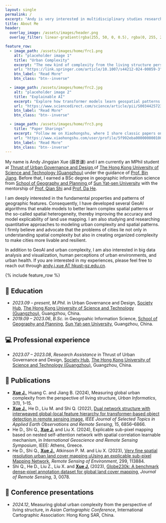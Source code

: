 ```yaml
---
layout: single
permalink: /
excerpt: "Andy is very interested in multidisciplinary studies research that combines **city science**, **complexity science** and **computer science**."
title: About Me
header:
  overlay_image: /assets/images/header.png
  overlay_filter: linear-gradient(rgba(255, 50, 0, 0.5), rgba(0, 255, 255, 0.5))

feature_row:
  - image_path: /assets/images/home/frc1.png
    alt: "placeholder image 1"
    title: "Urban Complexity"
    excerpt: "The new kind of complexity from the living structure perspective that bridges space and mind."
    url: "https://link.springer.com/article/10.1007/s44212-024-00059-3"
    btn_label: "Read More"
    btn_class: "btn--inverse"

  - image_path: /assets/images/home/frc2.jpg
    alt: "placeholder image 2"
    title: "Explainable AI"
    excerpt: "Explore how transformer models learn geospatial patterns from remote sensing imagery."
    url: "https://www.sciencedirect.com/science/article/pii/S0034425723004352?via%3Dihub"
    btn_label: "Read More"
    btn_class: "btn--inverse"

  - image_path: /assets/images/home/frc3.png
    title: "Paper Sharings"
    excerpt: "Follow me on Xiaohongshu, where I share classic papers on complexity science, urban science, and more."
    url: "https://www.xiaohongshu.com/user/profile/5f992eba000000000100be1c?xhsshare=CopyLink&appuid=5f992eba000000000100be1c&apptime=1732421694&share_id=cc6e2d31b418464391bd07d939c041a8"
    btn_label: "Read More"
    btn_class: "btn--inverse"
---
```


My name is Andy Jingqian Xue (薛景谦) and I am currently an MPhil student at <a href='https://www.hkust-gz.edu.cn/academics/hubs-and-thrust-areas/society-hub/urban-governance-and-design/'>Thrust of Urban Governance and Design </a> of <a href='https://www.hkust-gz.edu.cn/'>The Hong Kong University of Science and Technology (Guangzhou)</a> under the guidance of <a href='http://livablecitylab.hkust-gz.edu.cn/binjiang/'>Prof. Bin Jiang</a>. Before that, I earned a BSc degree in geographic information science from <a href='https://gp.sysu.edu.cn/en/'>School of Geography and Planning </a> of <a href='https://www.sysu.edu.cn/sysuen/'>Sun Yat-sen University</a> with the mentorship of <a href='https://gp.sysu.edu.cn/teacher/2789'>Prof. Qian Shi</a> and <a href='https://gp.sysu.edu.cn/teacher/3352'>Prof. Da He</a>.

I am deeply interested in the fundamental properties and patterns of geographic features. Consequently, I have developed several GeoAI algorithms that enable models to better learn complex spatial patterns or the so-called spatial heterogeneity, thereby improving the accuracy and model explicability of land use mapping. I am also studying and researching quantitative approaches to modeling urban complexity and spatial patterns. I firmly believe and advocate that the problems of cities lie not only in understanding spatial complexity but also in creating organized complexity to make cities more livable and resilient.

In addition to GeoAI and urban complexity, I am also interested in big data analysis and visualization, human perceptions of urban environments, and urban health. If you are interested in my experiences, please feel free to reach out through <a href='andy.j.xue@hkust-gz.edu.cn'>andy.j.xue AT hkust-gz.edu.cn</a>.

{% include feature_row %}

## 📖 Education
- *2023.09 – present*, *M.Phil.* in Urban Governance and Design, <a href='https://www.hkust-gz.edu.cn/academics/hubs-and-thrust-areas/society-hub/'>Society Hub</a>, <a href='https://www.hkust-gz.edu.cn/'>The Hong Kong University of Science and Technology (Guangzhou)</a>, Guangzhou, China.
- *2019.09 – 2023.06*, *B.Sc.* in Geogrpahic Information Science, <a href='https://gp.sysu.edu.cn/en/'>School of Geography and Planning</a>, <a href='https://www.sysu.edu.cn/sysuen/'>Sun Yat-sen University</a>, Guangzhou, China.


## 💻 Professional experience
- *2023.07 – 2023.08*, *Research Assistance* in Thrust of Urban Governance and Design, <a href='https://www.hkust-gz.edu.cn/academics/hubs-and-thrust-areas/society-hub/'>Society Hub</a>, <a href='https://www.hkust-gz.edu.cn/'>The Hong Kong University of Science and Technology (Guangzhou)</a>, Guangzhou, China.


## 📝 Publications
- **<u>Xue J.</u>**, Huang C. and Jiang B. (2024), Measuring global urban complexity from the perspective of living structure, *Urban Informatics*, 3(1), 1–15.
- **<u>Xue J.</u>**, He D., Liu M. and Shi Q. (2022), [Dual network structure with interweaved global-local feature hierarchy for transformer-based object detection in remote sensing image](https://ieeexplore.ieee.org/document/9862529), *IEEE Journal of Selected Topics in Applied Earth Observations and Remote Sensing*, 15, 6856–6866.
- He D., Shi Q., **<u>Xue J.</u>** and Liu X. (2024), Explicable sub-pixel mapping based on nested self-attention network with spatial correlation learnable mechanism, in *International Geoscience and Remote Sensing Symposium*, IEEE: Athens, Greece.
- He D., Shi Q., **<u>Xue J.</u>**, Atkinson P. M. and Liu X. (2023), [Very fine spatial resolution urban land cover mapping uUsing an explicable sub-pixel Mapping Network](https://www.sciencedirect.com/science/article/pii/S0034425723004352#f0050), *Remote Sensing of Environment*, 299, 113884.
- Shi Q., He D., Liu Z., Liu X. and **<u>Xue J.</u>** (2023), [Globe230k: A benchmark dense-pixel annotation dataset for global land cover mapping](https://spj.science.org/doi/10.34133/remotesensing.0078), *Journal of Remote Sensing*, 3, 0078.


## 💬 Conference presentations
- *2024.12*, Measuring global urban complexity from the perspective of living structure, in *Asian Cartographic Conference*, International Cartographic Association: Hong Kong SAR, China.
